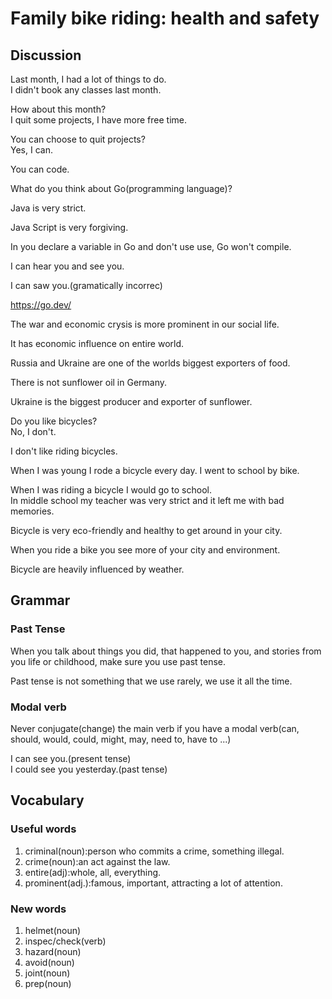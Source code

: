 
# Family bike riding: health and safety
## Discussion
Last month, I had a lot of things to do.  
I didn't book any classes last month.  

How about this month?  
I quit some projects, I have more free time.  

You can choose to quit projects?  
Yes, I can.  

You can code.

What do you think about Go(programming language)?  

Java is very strict.  

Java Script is very forgiving.  

In you declare a variable in Go and don't use use, Go won't compile.  

I can hear you and see you.

I can saw you.(gramatically incorrec)

https://go.dev/

The war and economic crysis is more prominent in our social life.  

It has economic influence on entire world.  

Russia and Ukraine are one of the worlds biggest exporters of food.  

There is not sunflower oil in Germany.  

Ukraine is the biggest producer and exporter of sunflower.  

Do you like bicycles?  
No, I don't.  

I don't like riding bicycles.  

When I was young I rode a bicycle every day. I went to school by bike.   

When I was riding a bicycle I would go to school.  
In middle school my teacher was very strict and it left me with bad memories.    

Bicycle is very eco-friendly and healthy to get around in your city.  

When you ride a bike you see more of your city and environment.  

Bicycle are heavily influenced by weather.  

## Grammar
### Past Tense
When you talk about things you did, that happened to you, and stories from you life or childhood, make sure you use past tense.  

Past tense is not something that we use rarely, we use it all the time.  

### Modal verb
Never conjugate(change) the main verb if you have a modal verb(can, should, would, could, might, may, need to, have to ...)  

I can see you.(present tense)  
I could see you yesterday.(past tense)  

## Vocabulary
### Useful words
1. criminal(noun):person who commits a crime, something illegal.
1. crime(noun):an act against the law.
1. entire(adj):whole, all, everything.
1. prominent(adj.):famous, important, attracting a lot of attention.

### New words
1. helmet(noun)
1. inspec/check(verb)
1. hazard(noun)	
1. avoid(noun)
1. joint(noun)
1. prep(noun)
